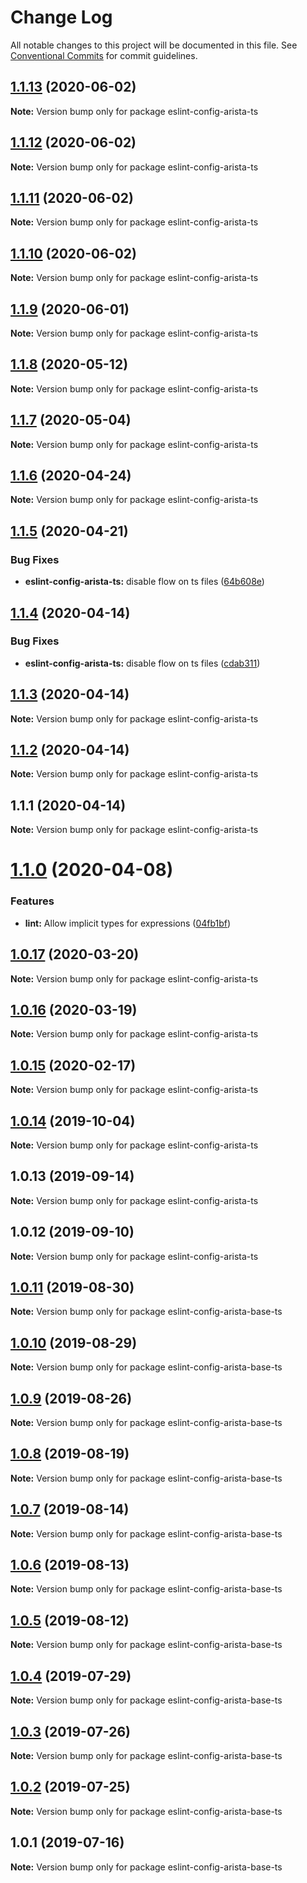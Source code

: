 # Change Log

All notable changes to this project will be documented in this file.
See [Conventional Commits](https://conventionalcommits.org) for commit guidelines.

## [1.1.13](https://github.com/aristanetworks/cloudvision-frontend-config/compare/eslint-config-arista-ts@1.1.12...eslint-config-arista-ts@1.1.13) (2020-06-02)

**Note:** Version bump only for package eslint-config-arista-ts





## [1.1.12](https://github.com/aristanetworks/cloudvision-frontend-config/compare/eslint-config-arista-ts@1.1.11...eslint-config-arista-ts@1.1.12) (2020-06-02)

**Note:** Version bump only for package eslint-config-arista-ts





## [1.1.11](https://github.com/aristanetworks/cloudvision-frontend-config/compare/eslint-config-arista-ts@1.1.10...eslint-config-arista-ts@1.1.11) (2020-06-02)

**Note:** Version bump only for package eslint-config-arista-ts





## [1.1.10](https://github.com/aristanetworks/cloudvision-frontend-config/compare/eslint-config-arista-ts@1.1.9...eslint-config-arista-ts@1.1.10) (2020-06-02)

**Note:** Version bump only for package eslint-config-arista-ts





## [1.1.9](https://github.com/aristanetworks/cloudvision-frontend-config/compare/eslint-config-arista-ts@1.1.8...eslint-config-arista-ts@1.1.9) (2020-06-01)

**Note:** Version bump only for package eslint-config-arista-ts





## [1.1.8](https://github.com/aristanetworks/cloudvision-frontend-config/compare/eslint-config-arista-ts@1.1.7...eslint-config-arista-ts@1.1.8) (2020-05-12)

**Note:** Version bump only for package eslint-config-arista-ts





## [1.1.7](https://github.com/aristanetworks/cloudvision-frontend-config/compare/eslint-config-arista-ts@1.1.6...eslint-config-arista-ts@1.1.7) (2020-05-04)

**Note:** Version bump only for package eslint-config-arista-ts





## [1.1.6](https://github.com/aristanetworks/cloudvision-frontend-config/compare/eslint-config-arista-ts@1.1.5...eslint-config-arista-ts@1.1.6) (2020-04-24)

**Note:** Version bump only for package eslint-config-arista-ts





## [1.1.5](https://github.com/aristanetworks/cloudvision-frontend-config/compare/eslint-config-arista-ts@1.1.1...eslint-config-arista-ts@1.1.5) (2020-04-21)


### Bug Fixes

* **eslint-config-arista-ts:** disable flow on ts files ([64b608e](https://github.com/aristanetworks/cloudvision-frontend-config/commit/64b608e91274282c525909d09cd8e6e6186f4d1a))





## [1.1.4](https://github.com/aristanetworks/cloudvision-frontend-config/compare/eslint-config-arista-ts@1.1.3...eslint-config-arista-ts@1.1.4) (2020-04-14)


### Bug Fixes

* **eslint-config-arista-ts:** disable flow on ts files ([cdab311](https://github.com/aristanetworks/cloudvision-frontend-config/commit/cdab311d3d82e0394230043a7c13129016d04a02))





## [1.1.3](https://github.com/aristanetworks/cloudvision-frontend-config/compare/eslint-config-arista-ts@1.1.1...eslint-config-arista-ts@1.1.3) (2020-04-14)

**Note:** Version bump only for package eslint-config-arista-ts





## [1.1.2](https://github.com/aristanetworks/cloudvision-frontend-config/compare/eslint-config-arista-ts@1.1.1...eslint-config-arista-ts@1.1.2) (2020-04-14)

**Note:** Version bump only for package eslint-config-arista-ts





## 1.1.1 (2020-04-14)

**Note:** Version bump only for package eslint-config-arista-ts





# [1.1.0](http://gerrit.corp.arista.io:29418/web-components/compare/eslint-config-arista-ts@1.0.17...eslint-config-arista-ts@1.1.0) (2020-04-08)


### Features

* **lint:** Allow implicit types for expressions ([04fb1bf](http://gerrit.corp.arista.io:29418/web-components/commits/04fb1bffa430b3c8c1591141354986263efe5c90))





## [1.0.17](http://gerrit.corp.arista.io:29418/web-components/compare/eslint-config-arista-ts@1.0.16...eslint-config-arista-ts@1.0.17) (2020-03-20)

**Note:** Version bump only for package eslint-config-arista-ts





## [1.0.16](http://gerrit.corp.arista.io:29418/web-components/compare/eslint-config-arista-ts@1.0.15...eslint-config-arista-ts@1.0.16) (2020-03-19)

**Note:** Version bump only for package eslint-config-arista-ts





## [1.0.15](http://gerrit.corp.arista.io:29418/web-components/compare/eslint-config-arista-ts@1.0.14...eslint-config-arista-ts@1.0.15) (2020-02-17)

**Note:** Version bump only for package eslint-config-arista-ts





## [1.0.14](http://gerrit.corp.arista.io:29418/web-components/compare/eslint-config-arista-ts@1.0.13...eslint-config-arista-ts@1.0.14) (2019-10-04)

**Note:** Version bump only for package eslint-config-arista-ts





## 1.0.13 (2019-09-14)

**Note:** Version bump only for package eslint-config-arista-ts





## 1.0.12 (2019-09-10)

**Note:** Version bump only for package eslint-config-arista-ts





## [1.0.11](http://gerrit.corp.arista.io:29418/web-components/compare/eslint-config-arista-base-ts@1.0.10...eslint-config-arista-base-ts@1.0.11) (2019-08-30)

**Note:** Version bump only for package eslint-config-arista-base-ts





## [1.0.10](http://gerrit.corp.arista.io:29418/web-components/compare/eslint-config-arista-base-ts@1.0.9...eslint-config-arista-base-ts@1.0.10) (2019-08-29)

**Note:** Version bump only for package eslint-config-arista-base-ts





## [1.0.9](http://gerrit.corp.arista.io:29418/web-components/compare/eslint-config-arista-base-ts@1.0.8...eslint-config-arista-base-ts@1.0.9) (2019-08-26)

**Note:** Version bump only for package eslint-config-arista-base-ts





## [1.0.8](http://gerrit.corp.arista.io:29418/web-components/compare/eslint-config-arista-base-ts@1.0.7...eslint-config-arista-base-ts@1.0.8) (2019-08-19)

**Note:** Version bump only for package eslint-config-arista-base-ts





## [1.0.7](http://gerrit.corp.arista.io:29418/web-components/compare/eslint-config-arista-base-ts@1.0.6...eslint-config-arista-base-ts@1.0.7) (2019-08-14)

**Note:** Version bump only for package eslint-config-arista-base-ts





## [1.0.6](http://gerrit.corp.arista.io:29418/web-components/compare/eslint-config-arista-base-ts@1.0.5...eslint-config-arista-base-ts@1.0.6) (2019-08-13)

**Note:** Version bump only for package eslint-config-arista-base-ts





## [1.0.5](http://gerrit.corp.arista.io:29418/web-components/compare/eslint-config-arista-base-ts@1.0.4...eslint-config-arista-base-ts@1.0.5) (2019-08-12)

**Note:** Version bump only for package eslint-config-arista-base-ts





## [1.0.4](http://gerrit.corp.arista.io:29418/web-components/compare/eslint-config-arista-base-ts@1.0.3...eslint-config-arista-base-ts@1.0.4) (2019-07-29)

**Note:** Version bump only for package eslint-config-arista-base-ts





## [1.0.3](http://gerrit.corp.arista.io:29418/web-components/compare/eslint-config-arista-base-ts@1.0.2...eslint-config-arista-base-ts@1.0.3) (2019-07-26)

**Note:** Version bump only for package eslint-config-arista-base-ts





## [1.0.2](http://gerrit.corp.arista.io:29418/web-components/compare/eslint-config-arista-base-ts@1.0.1...eslint-config-arista-base-ts@1.0.2) (2019-07-25)

**Note:** Version bump only for package eslint-config-arista-base-ts





## 1.0.1 (2019-07-16)

**Note:** Version bump only for package eslint-config-arista-base-ts
